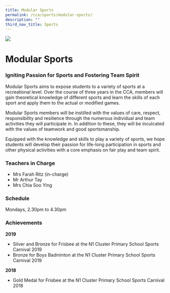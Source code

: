 ```yaml
---
title: Modular Sports
permalink: /cca/sports/modular-sports/
description: ""
third_nav_title: Sports
---
```

![](/images/CCA/modular%20sports%20s.jpg)

# **Modular Sports**

### Igniting Passion for Sports and Fostering Team Spirit

Modular Sports aims to expose students to a variety of sports at a recreational level. Over the course of three years in the CCA, members will gain theoretical knowledge of different sports and learn the skills of each sport and apply them to the actual or modified games. 

Modular Sports members will be instilled with the values of care, respect, responsibility and resilience through the numerous individual and team activities they will participate in. In addition to these, they will be inculcated with the values of teamwork and good sportsmanship. 

Equipped with the knowledge and skills to play a variety of sports, we hope students will develop their passion for life-long participation in sports and other physical activities with a core emphasis on fair play and team spirit.


### Teachers in Charge

*   Mrs Farah Ritz (in-charge)
*   Mr Arthur Tay
*   Mrs Chia Soo Ying

### Schedule

Mondays, 2.30pm to 4.30pm

### Achievements

**2019**

* Silver and Bronze for Frisbee at the N1 Cluster Primary School Sports Carnival 2019
* Bronze for Boys Badminton at the N1 Cluster Primary School Sports Carnival 2019

**2018**

* Gold Medal for Frisbee at the N1 Cluster Primary School Sports Carnival 2018